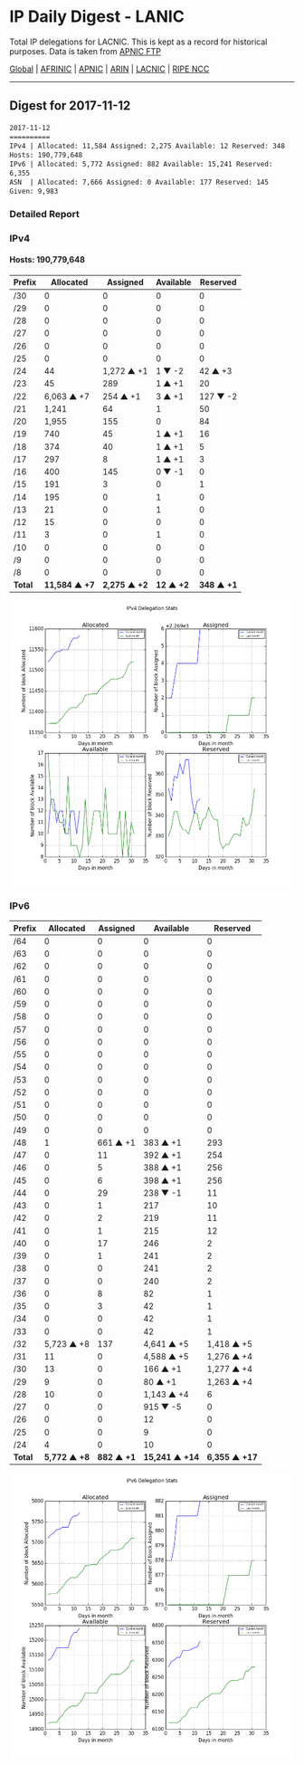 # IP Daily Digest - LANIC

Total IP delegations for LACNIC. This is kept as a record for historical purposes. Data is taken from [APNIC FTP](https://ftp.apnic.net/)

[Global](https://github.com/csmets/IP-Daily-Digest) | [AFRINIC](https://github.com/csmets/IP-Daily-Digest/tree/master/archives/AFRINIC) | [APNIC](https://github.com/csmets/IP-Daily-Digest/tree/master/archives/APNIC) | [ARIN](https://github.com/csmets/IP-Daily-Digest/tree/master/archives/ARIN) | [LACNIC](https://github.com/csmets/IP-Daily-Digest/tree/master/archives/LACNIC) | [RIPE NCC](https://github.com/csmets/IP-Daily-Digest/tree/master/archives/RIPE_NCC)

---

## Digest for 2017-11-12
```
2017-11-12
==========
IPv4 | Allocated: 11,584 Assigned: 2,275 Available: 12 Reserved: 348 Hosts: 190,779,648
IPv6 | Allocated: 5,772 Assigned: 882 Available: 15,241 Reserved: 6,355
ASN  | Allocated: 7,666 Assigned: 0 Available: 177 Reserved: 145 Given: 9,983
```

### Detailed Report

### IPv4

#### Hosts: **190,779,648**

| Prefix | Allocated | Assigned | Available | Reserved |
| ----- | ----- | ----- | ----- | ----- |
| /30 | 0 | 0 | 0 | 0 |
| /29 | 0 | 0 | 0 | 0 |
| /28 | 0 | 0 | 0 | 0 |
| /27 | 0 | 0 | 0 | 0 |
| /26 | 0 | 0 | 0 | 0 |
| /25 | 0 | 0 | 0 | 0 |
| /24 | 44 | 1,272 ▲ +1 | 1 ▼ -2 | 42 ▲ +3 |
| /23 | 45 | 289 | 1 ▲ +1 | 20 |
| /22 | 6,063 ▲ +7 | 254 ▲ +1 | 3 ▲ +1 | 127 ▼ -2 |
| /21 | 1,241 | 64 | 1 | 50 |
| /20 | 1,955 | 155 | 0 | 84 |
| /19 | 740 | 45 | 1 ▲ +1 | 16 |
| /18 | 374 | 40 | 1 ▲ +1 | 5 |
| /17 | 297 | 8 | 1 ▲ +1 | 3 |
| /16 | 400 | 145 | 0 ▼ -1 | 0 |
| /15 | 191 | 3 | 0 | 1 |
| /14 | 195 | 0 | 1 | 0 |
| /13 | 21 | 0 | 1 | 0 |
| /12 | 15 | 0 | 0 | 0 |
| /11 | 3 | 0 | 1 | 0 |
| /10 | 0 | 0 | 0 | 0 |
| /9 | 0 | 0 | 0 | 0 |
| /8 | 0 | 0 | 0 | 0 |
| **Total** | **11,584 ▲ +7** | **2,275 ▲ +2** | **12 ▲ +2** | **348 ▲ +1** |

![ipv4-stats](ipv4-figure.png)

### IPv6

| Prefix | Allocated | Assigned | Available | Reserved |
| ----- | ----- | ----- | ----- | ----- |
| /64 | 0 | 0 | 0 | 0 |
| /63 | 0 | 0 | 0 | 0 |
| /62 | 0 | 0 | 0 | 0 |
| /61 | 0 | 0 | 0 | 0 |
| /60 | 0 | 0 | 0 | 0 |
| /59 | 0 | 0 | 0 | 0 |
| /58 | 0 | 0 | 0 | 0 |
| /57 | 0 | 0 | 0 | 0 |
| /56 | 0 | 0 | 0 | 0 |
| /55 | 0 | 0 | 0 | 0 |
| /54 | 0 | 0 | 0 | 0 |
| /53 | 0 | 0 | 0 | 0 |
| /52 | 0 | 0 | 0 | 0 |
| /51 | 0 | 0 | 0 | 0 |
| /50 | 0 | 0 | 0 | 0 |
| /49 | 0 | 0 | 0 | 0 |
| /48 | 1 | 661 ▲ +1 | 383 ▲ +1 | 293 |
| /47 | 0 | 11 | 392 ▲ +1 | 254 |
| /46 | 0 | 5 | 388 ▲ +1 | 256 |
| /45 | 0 | 6 | 398 ▲ +1 | 256 |
| /44 | 0 | 29 | 238 ▼ -1 | 11 |
| /43 | 0 | 1 | 217 | 10 |
| /42 | 0 | 2 | 219 | 11 |
| /41 | 0 | 1 | 215 | 12 |
| /40 | 0 | 17 | 246 | 2 |
| /39 | 0 | 1 | 241 | 2 |
| /38 | 0 | 0 | 241 | 2 |
| /37 | 0 | 0 | 240 | 2 |
| /36 | 0 | 8 | 82 | 1 |
| /35 | 0 | 3 | 42 | 1 |
| /34 | 0 | 0 | 42 | 1 |
| /33 | 0 | 0 | 42 | 1 |
| /32 | 5,723 ▲ +8 | 137 | 4,641 ▲ +5 | 1,418 ▲ +5 |
| /31 | 11 | 0 | 4,588 ▲ +5 | 1,276 ▲ +4 |
| /30 | 13 | 0 | 166 ▲ +1 | 1,277 ▲ +4 |
| /29 | 9 | 0 | 80 ▲ +1 | 1,263 ▲ +4 |
| /28 | 10 | 0 | 1,143 ▲ +4 | 6 |
| /27 | 0 | 0 | 915 ▼ -5 | 0 |
| /26 | 0 | 0 | 12 | 0 |
| /25 | 0 | 0 | 9 | 0 |
| /24 | 4 | 0 | 10 | 0 |
| **Total** | **5,772 ▲ +8** | **882 ▲ +1** | **15,241 ▲ +14** | **6,355 ▲ +17** |

![ipv6-stats](ipv6-figure.png)